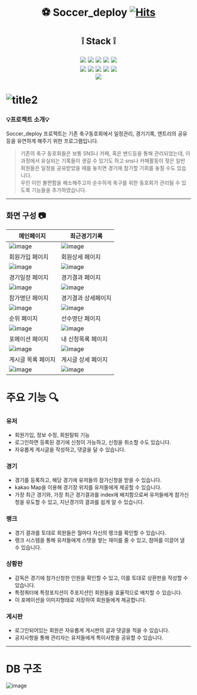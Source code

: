 # <div align=center> :soccer:  Soccer_deploy [![Hits](https://hits.seeyoufarm.com/api/count/incr/badge.svg?url=https%3A%2F%2Fgithub.com%2Fjanghaneol%2Fsoccer_deploy.git&count_bg=%2379C83D&title_bg=%23111111&icon=&icon_color=%23E7E7E7&title=hits&edge_flat=false)](https://hits.seeyoufarm.com)
</div>

## <div align=center> <h3>:grey_exclamation: Stack :grey_exclamation:</h3>  <img src="https://img.shields.io/badge/Spring Boot-6DB33F?style=for-the-badge&logo=Spring Boot&logoColor=white"/> <img src="https://img.shields.io/badge/Java-004088?style=for-the-badge&logo=&logoColor=white"/> <img src="https://img.shields.io/badge/JPA-000000?style=for-the-badge&logo=&logoColor=white"/> <img src="https://img.shields.io/badge/MyBatis-289E6D?style=for-the-badge&logo=&logoColor=white"/> <img src="https://img.shields.io/badge/Oracle-F80000?style=for-the-badge&logo=Oracle&logoColor=white"/><br><img src="https://img.shields.io/badge/Java Script-F7DF1E?style=for-the-badge&logo=JavaScript&logoColor=white"/> <img src="https://img.shields.io/badge/Bootstrap-7952B3?style=for-the-badge&logo=Bootstrap&logoColor=white"/> <img src="https://img.shields.io/badge/HTML-E34F26?style=for-the-badge&logo=HTML5&logoColor=white"/> <img src="https://img.shields.io/badge/CSS-1572B6?style=for-the-badge&logo=CSS3&logoColor=white"/> <img src="https://img.shields.io/badge/Jquery-0769AD?style=for-the-badge&logo=jQuery&logoColor=white"/><br><img src="https://img.shields.io/badge/GitHub-181717?style=for-the-badge&logo=GitHub&logoColor=white"/> </div>

# ![title2](https://user-images.githubusercontent.com/43395355/220569717-68530154-5131-4418-a862-cee00b95b826.png)

### 💡프로젝트 소개:bulb:
Soccer_deploy 프로젝트는 기존 축구동호회에서 일정관리, 경기기록, 엔트리의 공유등을 유연하게 해주기 위한 프로그램입니다.  
> 기존의 축구 동호회들은 보통 SNS나 카페, 혹은 밴드등을 통해 관리되었는데, 이 과정에서 유실되는 기록들이 생길 수 있기도 하고 sns나 카페활동이 젖은 일반 회원들은 일정을 공유받았을 때를 놓치면 경기에 참가할 기회를 놓칠 수도 있습니다.  
우린 이런 불편함을 해소해주고자 순수하게 축구를 위한 동호회가 관리될 수 있도록 기능들을 추가하였습니다. 
---
## 화면 구성 :camera:
|메인페이지|최근경기기록|
|-----|-----|
![image](https://user-images.githubusercontent.com/43395355/222040496-c2deae61-fff6-4db2-b17f-65e3d565c125.png) | ![image](https://user-images.githubusercontent.com/43395355/222040636-e21aa9d1-f293-489f-907c-cdafb109fed4.png) 
|회원가입 페이지|회원상세 페이지|
![image](https://user-images.githubusercontent.com/43395355/222041075-97422b97-3bbb-4d90-908b-c13fcf0ec12c.png) | ![image](https://user-images.githubusercontent.com/43395355/222041160-a0081e67-3392-44b4-8115-86e2efac255e.png)
|경기일정 페이지|경기결과 페이지|
![image](https://user-images.githubusercontent.com/43395355/222041427-ca49fdd7-c698-4ea3-9c2b-3a6647985d71.png) | ![image](https://user-images.githubusercontent.com/43395355/222041578-d277db35-dcb8-440f-bcd0-dccbbce9b681.png)
|참가명단 페이지|경기결과 상세페이지|
![image](https://user-images.githubusercontent.com/43395355/222041841-245b3d56-a4ca-430f-859e-b00ef2bfa6fa.png) | ![image](https://user-images.githubusercontent.com/43395355/222041885-b3fa5784-679b-4819-841e-dd5be696ae63.png)
|순위 페이지|선수명단 페이지|
![image](https://user-images.githubusercontent.com/43395355/222041977-606b7def-3c9c-4917-91b5-7b34e5337cb2.png) | ![image](https://user-images.githubusercontent.com/43395355/222042172-2ca5f751-63fa-422e-8978-59b2b10aa6eb.png)
|포메이션 페이지|내 신청목록 페이지|
![image](https://user-images.githubusercontent.com/43395355/222042255-b4d16189-b836-490a-9ccf-47780ba8bb96.png) | ![image](https://github.com/alzkdpf999/javaproject/assets/100851583/28de9659-b895-4c79-b008-679d929ebb41)
|게시글 목록 페이지|게시글 상세 페이지|
![image](https://user-images.githubusercontent.com/43395355/222043131-16ebc6b8-df33-4b26-b3f9-3e6ca02cac72.png) | ![image](https://user-images.githubusercontent.com/43395355/222043190-6fdfa36d-a4ff-43f0-a276-293af784c84d.png)

# 주요 기능 :mag:
### 유저
  - 회원가입, 정보 수정, 회원탈퇴 기능
  - 로그인하면 등록된 경기에 신청이 가능하고, 신청을 취소할 수도 있습니다.
  - 자유롭게 게시글을 작성하고, 댓글을 달 수 있습니다.
### 경기
  - 경기를 등록하고, 해당 경기에 유저들의 참가신청을 받을 수 있습니다.
  - kakao Map을 이용해 경기장 위치를 유저들에게 제공할 수 있습니다.
  - 가장 최근 경기와, 가장 최근 경기결과를 index에 배치함으로써 유저들에게 참가신청을 유도할 수 있고, 지난경기의 결과를 쉽게 알 수 있습니다.
### 랭크
  - 경기 결과를 토대로 회원들은 월마다 자신의 랭크를 확인할 수 있습니다.
  - 랭크 시스템을 통해 유저들에게 스탯을 쌓는 재미를 줄 수 있고, 참여를 이끌어 낼 수 있습니다.
### 상황판
  - 감독은 경기에 참가신청한 인원을 확인할 수 있고, 이를 토대로 상환판을 작성할 수 있습니다. 
  - 특정쿼터에 특정포지션이 주포지션인 회원들을 효율적으로 배치할 수 있습니다.
  - 이 포메이션을 이미지형태로 저장하여 회원들에게 제공합니다.
### 게시판
  - 로그인되어있는 회원은 자유롭게 게시판의 글과 댓글을 적을 수 있습니다.
  - 공지사항을 통해 관리자는 유저들에게 특이사항을 공유할 수 있습니다.
---
# DB 구조
![image](https://github.com/alzkdpf999/javaproject/assets/100851583/e539bb08-4fb2-4270-9327-1689b4cbfee4)
